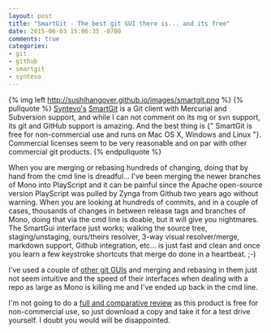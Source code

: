 ```yaml
---
layout: post
title: "SmartGit - The best git GUI there is... and its free"
date: 2015-06-03 15:06:35 -0700
comments: true
categories: 
- git
- github
- smartgit
- syntevo
---
```

{% img left http://sushihangover.github.io/images/smartgit.png %}  {% pullquote %}  [Syntevo's](http://www.syntevo.com) [SmartGit](http://www.syntevo.com/smartgit/) is a Git client with Mercurial and Subversion support, and while I can not comment on its mg or svn support, its git and GitHub support is amazing. And the best thing is {" SmartGit is free for non-commercial use and runs on Mac OS X, Windows and Linux "}. Commercial licenses seem to be very reasonable and on par with other commercial git products. {% endpullquote %} 

When you are merging or rebasing hundreds of changing, doing that by hand from the cmd line is dreadful... I've been merging the newer branches of Mono into PlayScript and it can be painful since the Apache open-source version PlayScript was pulled by Zynga from Github two years ago without warning.  When you are looking at hundreds of commits, and in a couple of cases, thousands of changes in between release tags and branches of Mono, doing that via the cmd line is doable, but it will give you nightmares. The SmartGui interface just works; walking the source tree, staging/unstaging, ours/theirs resolver, 3-way visual resolver/merge, markdown support, Github integration,  etc... is just fast and clean and once you learn a few keystroke shortcuts that merge do done in a heartbeat. ;-) 

I've used a couple of [other git GUIs](http://www.git-scm.com/downloads/guis) and merging and rebasing in them just not seem intuitive and the speed of their interfaces when dealing with a repo as large as Mono is killing me and I've ended up back in the cmd line.

I'm not going to do a [full and comparative review](http://www.git-scm.com/downloads/guis) as this product is free for non-commercial use, so just download a copy and take it for a test drive yourself. I doubt you would will be disappointed.


 